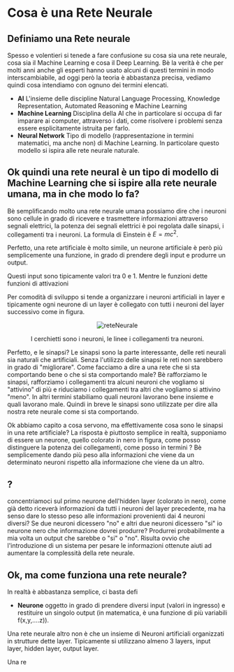 # Cosa è una Rete Neurale #

## Definiamo una Rete neurale ##
Spesso e volentieri si tenede a fare confusione su cosa sia una rete neurale, cosa sia il Machine Learning e cosa il Deep Learning. Bè la verità è che per molti anni anche gli esperti hanno usato alcuni di questi termini in modo interscambiabile, ad oggi però
la teoria è abbastanza precisa, vediamo quindi cosa intendiamo con ognuno dei termini elencati.
- **AI** L'insieme delle discipline Natural Language Processing, Knowledge Representation, Automated Reasoning e Machine Learning
- **Machine Learning** Disciplina della AI che in particolare si occupa di far imparare ai computer, attraverso i dati, come risolvere i problemi senza essere esplicitamente istruita per farlo.
- **Neural Network** Tipo di modello (rappresentazione in termini matematici, ma anche non) di Machine Learning. In particolare questo modello si ispira alle rete neurale naturale.

## Ok quindi una rete neural è un tipo di modello di Machine Learning che si ispire alla rete neurale umana, ma in che modo lo fa? ##

Bè semplificando molto una rete neurale umana possiamo dire che i neuroni sono cellule in grado di ricevere e trasmettere informazioni attraverso segnali elettrici, la potenza dei segnali elettrici è poi regolata dalle sinapsi, i collegamenti tra i neuroni.
La formula di Einstein è $E = mc^2$.

Perfetto, una rete artificiale è molto simile, un neurone artificiale è però più semplicemente una funzione, in grado di prendere degli input e produrre un output. 

Questi input sono tipicamente valori tra 0 e 1. Mentre le funzioni dette funzioni di attivazioni

Per comodità di sviluppo si tende a organizzare i neuroni artificiali in layer e tipicamente ogni neurone di un layer è collegato con tutti i neuroni del layer successivo come in figura.

<p align="center">
  <img src="https://github.com/user-attachments/assets/79441ba7-54d5-4807-b2b3-586e829446a2" alt="reteNeurale">
</p>
<p align="center">
  I cerchietti sono i neuroni, le linee i collegamenti tra neuroni.
</p>


Perfetto, e le sinapsi? Le sinapsi sono la parte interessante, delle reti neurali sia naturali che artificiali. Senza l'utilizzo delle sinapsi le reti non sarebbero in grado di "migliorare". Come facciamo a dire a una rete che si sta comportando bene o che si sta comportando male? Bè rafforziamo le sinapsi, rafforziamo i collegamenti tra alcuni neuroni che vogliamo si "attivino" di più e riduciamo i collegamenti tra altri che vogliamo si attivino "meno". In altri termini stabiliamo quali neuroni lavorano bene insieme e quali lavorano male. Quindi in breve le sinapsi sono utilizzate per dire alla nostra rete neurale come si sta comportando.

Ok abbiamo capito a cosa servono, ma effettivamente cosa sono le sinapsi in una rete artificiale? La risposta è piuttosto semplice in realtà, supponiamo di essere un neurone, quello colorato in nero in figura, come posso distinguere la potenza dei collegamenti, come posso in termini ? Bè semplicemente dando più peso alla informazioni che viene da un determinato neuroni rispetto alla informazione che viene da un altro.

## ?

concentriamoci sul primo neurone dell'hidden layer (colorato in nero), come già detto riceverà informazioni da tutti i neuroni del layer precedente, ma ha senso dare lo stesso peso alle informazioni provenienti dai 4 neuroni diversi? Se due neuroni dicessero "no" e altri due neuroni dicessero "si" io neurone nero che informazione dovrei produrre? Produrrei probabilmente a mia volta un output che sarebbe o "si" o "no". Risulta ovvio che l'introduzione di un sistema per pesare le informazioni ottenute aiuti ad aumentare la complessità della rete neurale.

## Ok, ma come funziona una rete neurale?

In realtà è abbastanza semplice, ci basta defi
- **Neurone** oggetto in grado di prendere diversi input (valori in ingresso) e restituire un singolo output (in matematica, è una funzione di più variabili f(x,y,....z)). 

Una rete neurale altro non è che un insieme di Neuroni artificiali organizzati in strutture dette layer. Tipicamente si utilizzano almeno 3 layers, input layer, hidden layer, output layer.


Una re
